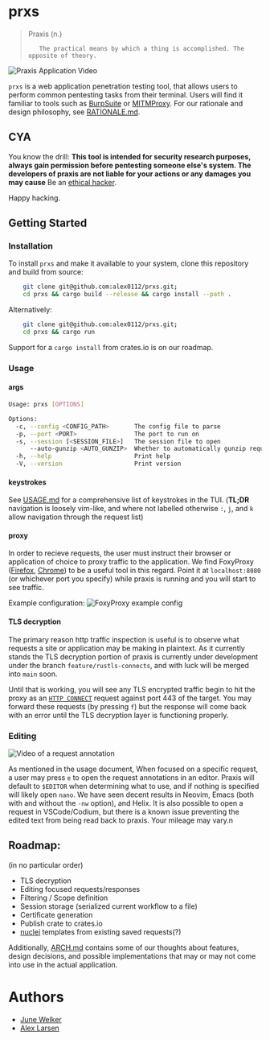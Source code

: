 # prxs

> Praxis (n.) 
> 
>        The practical means by which a thing is accomplished. The opposite of theory.

![Praxis Application Video]()

`prxs` is a web application penetration testing tool, that allows users to perform common pentesting tasks from their terminal. Users will find it familiar to tools such as [BurpSuite](https://portswigger.net/burp) or [MITMProxy](https://mitmproxy.org/). For our rationale and design philosophy, see [RATIONALE.md](https://github.com/alex0112/prxs/blob/main/RATIONALE.md).

## CYA
You know the drill: **This tool is intended for security research purposes, always gain permission before pentesting someone else's system. The developers of praxis are not liable for your actions or any damages you may cause** Be an [ethical hacker](https://www.synopsys.com/glossary/what-is-ethical-hacking.html#B).

Happy hacking.

## Getting Started

### Installation
To install `prxs` and make it available to your system, clone this repository and build from source:
```bash
    git clone git@github.com:alex0112/prxs.git;
    cd prxs && cargo build --release && cargo install --path .
```

Alternatively:

```bash
    git clone git@github.com:alex0112/prxs.git;
    cd prxs && cargo run
```

Support for a `cargo install` from crates.io is on our roadmap.

### Usage

#### args
```bash
Usage: prxs [OPTIONS]

Options:
  -c, --config <CONFIG_PATH>       The config file to parse
  -p, --port <PORT>                The port to run on
  -s, --session [<SESSION_FILE>]   The session file to open
      --auto-gunzip <AUTO_GUNZIP>  Whether to automatically gunzip request responses [possible values: true, false]
  -h, --help                       Print help
  -V, --version                    Print version
```

#### keystrokes
See [USAGE.md](https://github.com/alex0112/prxs/blob/main/USAGE.md) for a comprehensive list of keystrokes in the TUI.
(**TL;DR** navigation is loosely vim-like, and where not labelled otherwise `:`, `j`, and `k` allow navigation through the request list)

#### proxy
In order to recieve requests, the user must instruct their browser or application of choice to proxy traffic to the application. We find FoxyProxy ([Firefox](https://addons.mozilla.org/en-US/firefox/addon/foxyproxy-standard/), [Chrome](https://chromewebstore.google.com/detail/foxyproxy/gcknhkkoolaabfmlnjonogaaifnjlfnp?pli=1)) to be a useful tool in this regard. Point it at `localhost:8080` (or whichever port you specify) while praxis is running and you will start to see traffic.

Example configuration:
![FoxyProxy example config]()

#### TLS decryption
The primary reason http traffic inspection is useful is to observe what requests a site or application may be making in plaintext. As it currently stands the TLS decryption portion of praxis is currently under development under the branch `feature/rustls-connects`, and with luck will be merged into `main` soon. 

Until that is working, you will see any TLS encrypted traffic begin to hit the proxy as an [`HTTP CONNECT`](https://developer.mozilla.org/en-US/docs/Web/HTTP/Methods/CONNECT) request against port 443 of the target. You may forward these requests (by pressing `f`) but the response will come back with an error until the TLS decryption layer is functioning properly.

### Editing
![Video of a request annotation]()

As mentioned in the usage document, When focused on a specific request, a user may press `e` to open the request annotations in an editor. Praxis will default to `$EDITOR` when determining what to use, and if nothing is specified will likely open `nano`. We have seen decent results in Neovim, Emacs (both with and without the `-nw` option), and Helix. It is also possible to open a request in VSCode/Codium, but there is a known issue preventing the edited text from being read back to praxis. Your mileage may vary.n

## Roadmap:
(in no particular order)

- TLS decryption
- Editing focused requests/responses
- Filtering / Scope definition
- Session storage (serialized current workflow to a file)
- Certificate generation
- Publish crate to crates.io
- [nuclei](https://github.com/projectdiscovery/nuclei) templates from existing saved requests(?)

Additionally, [ARCH.md](https://github.com/alex0112/prxs/blob/main/ARCH.md) contains some of our thoughts about features, design decisions, and possible implementations that may or may not come into use in the actual application.

# Authors

- [June Welker](github.com/itsjunetime)
- [Alex Larsen](github.com/alex0112)

